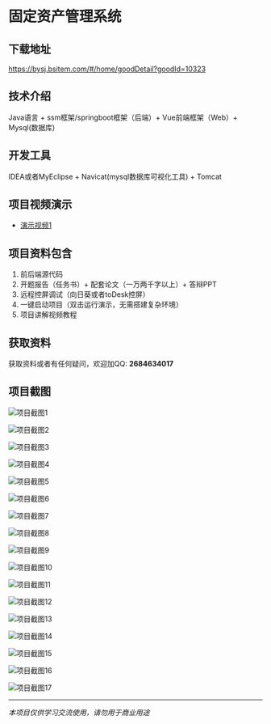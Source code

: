 # 固定资产管理系统

## 下载地址
https://bysj.bsitem.com/#/home/goodDetail?goodId=10323

## 技术介绍
Java语言 + ssm框架/springboot框架（后端）+ Vue前端框架（Web）+ Mysql(数据库)

## 开发工具
IDEA或者MyEclipse + Navicat(mysql数据库可视化工具) + Tomcat

## 项目视频演示
- [演示视频1](https://graduation-images.oss-cn-beijing.aliyuncs.com/videos/828%E5%A5%97ssm%E5%BD%95%E5%83%8F/10323_ssm167%E5%9B%BA%E5%AE%9A%E8%B5%84%E4%BA%A7%E7%AE%A1%E7%90%86%E7%B3%BB%E7%BB%9F%E5%BD%95%E5%83%8F.mp4)

## 项目资料包含
1. 前后端源代码
2. 开题报告（任务书）+ 配套论文（一万两千字以上）+ 答辩PPT
3. 远程控屏调试（向日葵或者toDesk控屏）
4. 一键启动项目（双击运行演示，无需搭建复杂环境）
5. 项目讲解视频教程

## 获取资料
获取资料或者有任何疑问，欢迎加QQ: **2684634017**

## 项目截图
![项目截图1](https://graduation-images.oss-cn-beijing.aliyuncs.com/图片/10323/毕设论坛项目主图.jpg)

![项目截图2](https://graduation-images.oss-cn-beijing.aliyuncs.com/图片/10323/1.png)

![项目截图3](https://graduation-images.oss-cn-beijing.aliyuncs.com/图片/10323/2.png)

![项目截图4](https://graduation-images.oss-cn-beijing.aliyuncs.com/图片/10323/3.png)

![项目截图5](https://graduation-images.oss-cn-beijing.aliyuncs.com/图片/10323/4.png)

![项目截图6](https://graduation-images.oss-cn-beijing.aliyuncs.com/图片/10323/5.png)

![项目截图7](https://graduation-images.oss-cn-beijing.aliyuncs.com/图片/10323/6.png)

![项目截图8](https://graduation-images.oss-cn-beijing.aliyuncs.com/图片/10323/7.png)

![项目截图9](https://graduation-images.oss-cn-beijing.aliyuncs.com/图片/10323/8.png)

![项目截图10](https://graduation-images.oss-cn-beijing.aliyuncs.com/图片/10323/9.png)

![项目截图11](https://graduation-images.oss-cn-beijing.aliyuncs.com/图片/10323/10.png)

![项目截图12](https://graduation-images.oss-cn-beijing.aliyuncs.com/图片/10323/11.png)

![项目截图13](https://graduation-images.oss-cn-beijing.aliyuncs.com/图片/10323/12.png)

![项目截图14](https://graduation-images.oss-cn-beijing.aliyuncs.com/图片/10323/13.png)

![项目截图15](https://graduation-images.oss-cn-beijing.aliyuncs.com/图片/10323/14.png)

![项目截图16](https://graduation-images.oss-cn-beijing.aliyuncs.com/图片/10323/15.png)

![项目截图17](https://graduation-images.oss-cn-beijing.aliyuncs.com/图片/10323/16.png)

---
*本项目仅供学习交流使用，请勿用于商业用途*
